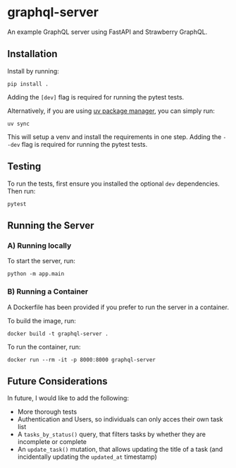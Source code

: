 # graphql-server
An example GraphQL server using FastAPI and Strawberry GraphQL.

## Installation
Install by running:
```
pip install .
```
Adding the `[dev]` flag is required for running the pytest tests.

Alternatively, if you are using [uv package manager](https://docs.astral.sh/uv/), you can simply run:
```
uv sync
```
This will setup a venv and install the requirements in one step.
Adding the `--dev` flag is required for running the pytest tests.

## Testing

To run the tests, first ensure you installed the optional `dev` dependencies. Then run:
```
pytest
```

## Running the Server

### A) Running locally
To start the server, run:
```
python -m app.main
```

### B) Running a Container
A Dockerfile has been provided if you prefer to run the server in a container.

To build the image, run:
```
docker build -t graphql-server .
```

To run the container, run:
```
docker run --rm -it -p 8000:8000 graphql-server
```

## Future Considerations

In future, I would like to add the following:
- More thorough tests
- Authentication and Users, so individuals can only acces their own task list
- A `tasks_by_status()` query, that filters tasks by whether they are incomplete or complete
- An `update_task()` mutation, that allows updating the title of a task (and incidentally updating the `updated_at` timestamp)
